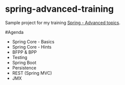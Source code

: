 spring-advanced-training
========================

Sample project for my training [Spring - Advanced topics](http://arnosthavelka.github.io/presentation/spring-advanced/index.html).

#Agenda
* Spring Core - Basics
* Spring Core - Hints
* BFPP & BPP
* Testing
* Spring Boot
* Persistence
* REST (Spring MVC)
* JMX
